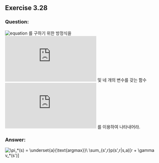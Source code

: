 ## Exercise 3.28

### Question:

![equation](https://latex.codecogs.com/svg.latex?\pi_*) 를 구하기 위한 방정식을 ![equation](https://latex.codecogs.com/svg.latex?v_*) 및 네 개의 변수를 갖는 함수 ![equation](https://latex.codecogs.com/svg.latex?p) 를 이용하여 나타내어라.

### Answer:

<img src="https://latex.codecogs.com/svg.latex?\pi_*(s)&space;=&space;\underset{a}{\text{argmax}}\&space;\sum_{s',r}p(s',r|s,a)[r&space;&plus;&space;\gamma&space;v_*(s')]" title="\pi_*(s) = \underset{a}{\text{argmax}}\ \sum_{s',r}p(s',r|s,a)[r + \gamma v_*(s')]" />